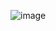 ![image](https://user-images.githubusercontent.com/88872797/186911387-cb413a91-97e9-4a12-b570-d843a68b2721.png)
